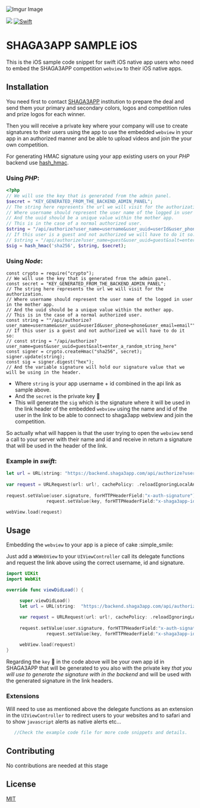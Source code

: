 ![Imgur Image](https://i.imgur.com/PuGTPGT.png)

</p>
<p align="left">
    <a href="" alt="Version">
        <img src="https://img.shields.io/badge/version-1.0-blue" /></a>
    <a href="" alt="swift">
        <img src="https://img.shields.io/badge/Swift-5.1-orange"
            alt="Swift"></a>
</p>

# SHAGA3APP SAMPLE iOS

This is the iOS sample code snippet for swift iOS native app users who need to embed the SHAGA3APP competition `webview` to their iOS native apps.

## Installation

You need first to contact [SHAGA3APP](https://www.shaga3app.com) institution to prepare the deal and send them your primary and secondary colors, logos and competition rules and prize logos for each winner. 

Then you will receive a private key where your company will use to create signatures to their users using the app to use the embedded `webview` in your app in an authorized manner and be able to upload videos and join the your own competition.

For generating HMAC signature using your app existing users on your *PHP* backend use [hash_hmac](https://www.php.net/manual/en/function.hash-hmac.php).

### Using *PHP*:

```php
<?php
// We will use the key that is generated from the admin panel.
$secret = "KEY_GENERATED_FROM_THE_BACKEND_ADMIN_PANEL";
// The string here represents the url we will visit for the authorization.
// Where username should represent the user name of the logged in user in the mother app.
// And the uuid should be a unique value within the mother app.
// This is in the case of a normal authorized user.
$string = "/api/authorize?user_name=username&user_uuid=userId&user_phone=phone&user_email=email"
// If this user is a guest and not authorized we will have to do it so:
// $string = "/api/authorize?user_name=guest&user_uuid=guest&salt=enter_a_random_string_here"
$sig = hash_hmac('sha256', $string, $secret);
```
### Using *Node*:

```node
const crypto = require("crypto");
// We will use the key that is generated from the admin panel.
const secret = "KEY_GENERATED_FROM_THE_BACKEND_ADMIN_PANEL";
// The string here represents the url we will visit for the authorization.
// Where username should represent the user name of the logged in user in the mother app.
// And the uuid should be a unique value within the mother app.
// This is in the case of a normal authorized user.
const string = ""/api/authorize?user_name=username&user_uuid=userId&user_phone=phone&user_email=email""
// If this user is a guest and not authorized we will have to do it so:
// const string = "/api/authorize?user_name=guest&user_uuid=guest&salt=enter_a_random_string_here"
const signer = crypto.createHmac("sha256", secret);
signer.update(string);
const sig = signer.digest("hex");
// And the variable signature will hold our signature value that we will be using in the header.
```

* Where `string` is your app username + id combined in the api link as sample above.
* And the `secret` is the private key :key:
* This will generate the `sig` which is the signature where it will be used in the link header of the embedded `webview` using the name and id of the user in the link to be able to connect to shaga3app webview and join the competition.

So actually what will happen is that the user trying to open the `webview` send a call to your server with their name and id and receive in return a signature that will be used in the header of the link.

### Example in *swift*:

```swift
let url = URL(string: "https://backend.shaga3app.com/api/authorize?user_name=\(user.name)&user_uuid=\(user.id)&user_phone=\(user.phone)&user_email=\(user.email)")
               
var request = URLRequest(url: url!, cachePolicy: .reloadIgnoringLocalAndRemoteCacheData, timeoutInterval: 15)
               
request.setValue(user.signature, forHTTPHeaderField:"x-auth-signature")
               request.setValue(key, forHTTPHeaderField:"x-shaga3app-id")

webView.load(request)
```

## Usage
Embedding the `webview` to your app is a piece of cake :simple_smile:

Just add a `WKWebView` to your `UIViewController` call its delegate functions and request the link above using the correct username, id and signature.

```swift
import UIKit
import WebKit

override func viewDidLoad() {

     super.viewDidLoad()
     let url = URL(string:  "https://backend.shaga3app.com/api/authorize?user_name=\(user.name)&user_uuid=\(user.id)&user_phone=\(user.phone)&user_email=\(user.email)")
               
     var request = URLRequest(url: url!, cachePolicy: .reloadIgnoringLocalAndRemoteCacheData, timeoutInterval: 15)
               
     request.setValue(user.signature, forHTTPHeaderField:"x-auth-signature")
               request.setValue(key, forHTTPHeaderField:"x-shaga3app-id") //key id

     webView.load(request)
}
```

Regarding the `key` :key: in the code above will be your own app id in SHAGA3APP that will be generated to you also with the private key *that you will use to generate the signature with in the backend* and will be used with the generated signature in the link headers.

### Extensions
Will need to use as mentioned above the delegate functions as an extension in the `UIViewController` to redirect users to your websites and to safari and to show `javascript` alerts as native alerts etc...

```php
   //Check the example code file for more code snippets and details. 
```

## Contributing
No contributions are needed at this stage

## License
[MIT](https://choosealicense.com/licenses/mit/)

